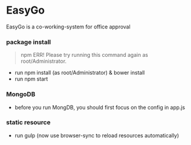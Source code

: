 # EasyGo
EasyGo is a co-working-system for office approval

### package install
>npm ERR! Please try running this command again as root/Administrator.

 - run npm install (as root/Administrator) & bower install
 - run npm start

### MongoDB

 - before you run MongDB, you should first focus on the config in app.js 

### static resource

 - run gulp (now use browser-sync to reload resources automatically)